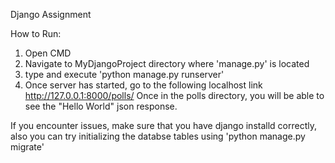 Django Assignment

How to Run:

1) Open CMD
2) Navigate to MyDjangoProject directory where 'manage.py' is located
3) type and execute 'python manage.py runserver'
4) Once server has started, go to the following localhost link http://127.0.0.1:8000/polls/
   Once in the polls directory, you will be able to see the "Hello World" json response.

If you encounter issues, make sure that you have django installd correctly,
also you can try initializing the databse tables using 'python manage.py migrate'
